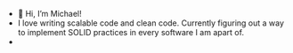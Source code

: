 - 👋 Hi, I’m Michael!
- I love writing scalable code and clean code. Currently figuring out a way to implement SOLID practices in every software I am apart of.
- 

